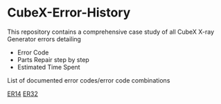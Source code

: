 # CubeX-Error-History

This repository contains a comprehensive case study of all CubeX X-ray Generator errors detailing
- Error Code
- Parts Repair step by step
- Estimated Time Spent

List of documented error codes/error code combinations

  [ER14](https://github.com/JPI-Healthcare-Solutions-Docs-Projects/CubeX-Error-History/tree/main/ER14)
  [ER32](https://github.com/JPI-Healthcare-Solutions-Docs-Projects/CubeX-Error-History/tree/main/ER32)
  

